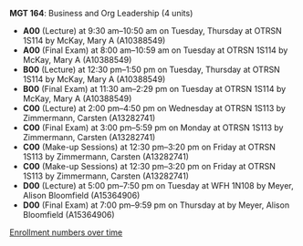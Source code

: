 **MGT 164**: Business and Org Leadership (4 units)

- **A00** (Lecture) at 9:30 am–10:50 am on Tuesday, Thursday at OTRSN 1S114 by McKay, Mary A (A10388549)
- **A00** (Final Exam) at 8:00 am–10:59 am on Tuesday at OTRSN 1S114 by McKay, Mary A (A10388549)
- **B00** (Lecture) at 12:30 pm–1:50 pm on Tuesday, Thursday at OTRSN 1S114 by McKay, Mary A (A10388549)
- **B00** (Final Exam) at 11:30 am–2:29 pm on Tuesday at OTRSN 1S114 by McKay, Mary A (A10388549)
- **C00** (Lecture) at 2:00 pm–4:50 pm on Wednesday at OTRSN 1S113 by Zimmermann, Carsten (A13282741)
- **C00** (Final Exam) at 3:00 pm–5:59 pm on Monday at OTRSN 1S113 by Zimmermann, Carsten (A13282741)
- **C00** (Make-up Sessions) at 12:30 pm–3:20 pm on Friday at OTRSN 1S113 by Zimmermann, Carsten (A13282741)
- **C00** (Make-up Sessions) at 12:30 pm–3:20 pm on Friday at OTRSN 1S113 by Zimmermann, Carsten (A13282741)
- **D00** (Lecture) at 5:00 pm–7:50 pm on Tuesday at WFH 1N108 by Meyer, Alison Bloomfield (A15364906)
- **D00** (Final Exam) at 7:00 pm–9:59 pm on Thursday at   by Meyer, Alison Bloomfield (A15364906)

[Enrollment numbers over time](./MGT164.tsv)
